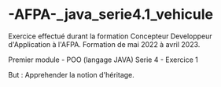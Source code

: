 # -AFPA-_java_serie4.1_vehicule

Exercice effectué durant la formation Concepteur Developpeur d'Application à l'AFPA.
Formation de mai 2022 à avril 2023.

Premier module - POO (langage JAVA)
Serie 4 - Exercice 1 

But : Apprehender la notion d'héritage.